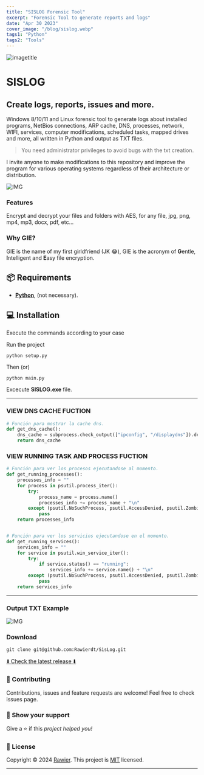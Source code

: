 ```yaml
---
title: "SISLOG Forensic Tool"
excerpt: "Forensic Tool to generate reports and logs"
date: "Apr 30 2023"
cover_image: "/blog/sislog.webp"
tags1: "Python"
tags2: "Tools"
---
```


![imagetitle](https://i.ibb.co/YcnFRM2/sislogtitle.jpg)

# SISLOG

## Create logs, reports, issues and more.
Windows 8/10/11 and Linux forensic tool to generate logs about installed programs, NetBios connections, ARP cache, DNS, processes, network, WIFI, services, computer modifications, scheduled tasks, mapped drives and more, all written in Python and output as TXT files.

> You need administrator privileges to avoid bugs with the txt creation.

I invite anyone to make modifications to this repository and improve the program for various operating systems regardless of their architecture or distribution.

![IMG](https://i.imgur.com/3Pw9O4u.png)


### Features

Encrypt and decrypt your files and folders with AES, for any file, jpg, png, mp4, mp3, docx, pdf, etc... 

### Why GIE?

GIE is the name of my first girldfriend (JK 😂), GIE is the acronym of **G**entle, **I**ntelligent and **E**asy file encryption.

## 📦 Requirements

- **[Python](https://www.python.org/downloads/)**, (not necessary).

## 💻 Installation

Execute the commands according to your case

Run the project

```batch
python setup.py
```

Then (or)

```batch
python main.py
```

Excecute **SISLOG.exe** file.

---

### VIEW DNS CACHE FUCTION

```python
# Función para mostrar la cache dns.
def get_dns_cache():
    dns_cache = subprocess.check_output(["ipconfig", "/displaydns"]).decode("ISO-8859-1")
    return dns_cache
```

### VIEW RUNNING TASK AND PROCESS FUCTION

```python
# Función para ver los procesos ejecutandose al momento.
def get_running_processes():
    processes_info = ""
    for process in psutil.process_iter():
        try:
            process_name = process.name()
            processes_info += process_name + "\n"
        except (psutil.NoSuchProcess, psutil.AccessDenied, psutil.ZombieProcess):
            pass
    return processes_info


# Función para ver los servicios ejecutandose en el momento.
def get_running_services():
    services_info = ""
    for service in psutil.win_service_iter():
        try:
            if service.status() == "running":
                services_info += service.name() + "\n"
        except (psutil.NoSuchProcess, psutil.AccessDenied, psutil.ZombieProcess):
            pass
    return services_info
```

---

### Output TXT Example

![IMG](https://i.ibb.co/cx4bMw6/SisLog-2.jpg)

### Download

`git clone git@github.com:Rawierdt/SisLog.git`

[⬇️ Check the latest release ⬇️](https://github.com/Rawierdt/SisLog/releases/tag/SISLOG)

### 🤝 Contributing

Contributions, issues and feature requests are welcome! Feel free to check issues page.

### 💜 Show your support

Give a ⭐️ if this _project helped you!_ 

### 📝 License

Copyright © 2024 [Rawier](https://rawier.vercel.app). This project is [MIT](/LICENSE) licensed.

---